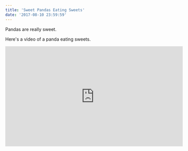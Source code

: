 ```yaml
---
title: 'Sweet Pandas Eating Sweets'
date: '2017-08-10 23:59:59'
---
```


Pandas are really sweet.

Here's a video of a panda eating sweets.

<iframe width="560" height="315" src="https://www.youtube.com/embed/4n0xNbfJLR8" frameborder="0" allowfullscreen></iframe>
